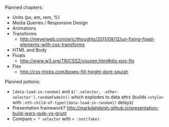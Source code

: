 Planned chapters:

- Units (px, em, rem, %)
- Media Queries / Responsive Design
- Animations
- Transforms
    - http://meyerweb.com/eric/thoughts/2011/09/12/un-fixing-fixed-elements-with-css-transforms
- HTML and Body
- Floats
    - http://www.w3.org/TR/CSS2/visuren.html#dis-pos-flo
- Flex
    - http://css-tricks.com/boxes-fill-height-dont-squish

Planned potions:

- `[data-load-in-random]` and `$('.selector, .other-selector').randomFadeIn()` which explodes to data attrs (builds `<style>` with `:nth-child-of-type([data-load-in-random])` delays)
- Presentation framework? http://markdalgleish.github.io/presentation-build-wars-gulp-vs-grunt
- Compare `> * selector` with `> :not(fake)`